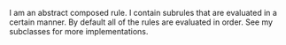 I am an abstract composed rule. 
I contain subrules that are evaluated in a certain manner. By default all of the rules are evaluated in order.
See my subclasses for more implementations.